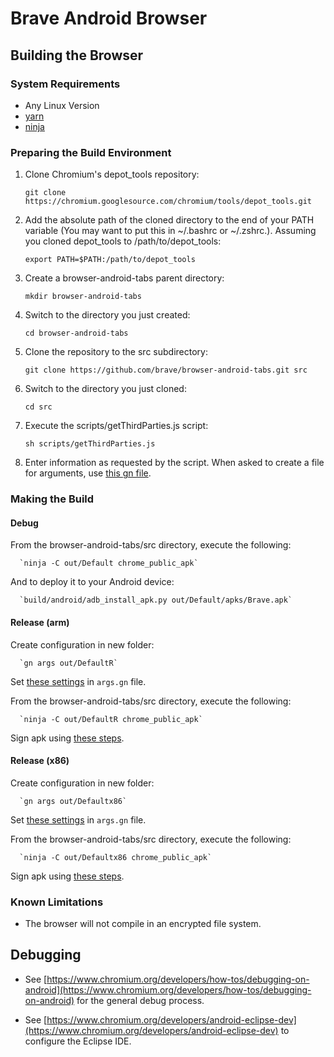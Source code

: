 # Brave Android Browser

## Building the Browser

### System Requirements

- Any Linux Version
- [yarn](https://yarnpkg.com/lang/en/docs/install/#linux-tab)
- [ninja](https://ninja-build.org/)

### Preparing the Build Environment

1. Clone Chromium's depot_tools repository:

   `git clone https://chromium.googlesource.com/chromium/tools/depot_tools.git`

2. Add the absolute path of the cloned directory to the end of your PATH variable (You may want to put this in ~/.bashrc or ~/.zshrc.). Assuming you cloned depot_tools to /path/to/depot_tools:

   `export PATH=$PATH:/path/to/depot_tools`

3. Create a browser-android-tabs parent directory:

   `mkdir browser-android-tabs`

4. Switch to the directory you just created:

   `cd browser-android-tabs`

5. Clone the repository to the src subdirectory:

   `git clone https://github.com/brave/browser-android-tabs.git src`

6. Switch to the directory you just cloned:

   `cd src`

7. Execute the scripts/getThirdParties.js script:

   `sh scripts/getThirdParties.js`

8. Enter information as requested by the script. When asked to create a file for arguments, use [this gn file](https://github.com/brave/browser-android-tabs/wiki/Sample-gn-file-for-debug).

### Making the Build

#### Debug

   From the browser-android-tabs/src directory, execute the following:

      `ninja -C out/Default chrome_public_apk`

   And to deploy it to your Android device:

      `build/android/adb_install_apk.py out/Default/apks/Brave.apk`

#### Release (arm)

   Create configuration in new folder:

      `gn args out/DefaultR`
    
   Set [these settings](https://github.com/brave/browser-android-tabs/wiki/Sample-gn-file-for-arm-release) in `args.gn` file.

   From the browser-android-tabs/src directory, execute the following:

      `ninja -C out/DefaultR chrome_public_apk`

   Sign apk using [these steps](https://github.com/brave/browser-android-tabs/wiki/Sign-in-an-apk).

#### Release (x86)

   Create configuration in new folder:

      `gn args out/Defaultx86`
    
   Set [these settings](https://github.com/brave/browser-android-tabs/wiki/Sample-gn-file-for-x86-release) in `args.gn` file.

   From the browser-android-tabs/src directory, execute the following:

      `ninja -C out/Defaultx86 chrome_public_apk`

   Sign apk using [these steps](https://github.com/brave/browser-android-tabs/wiki/Sign-in-an-apk).

### Known Limitations

- The browser will not compile in an encrypted file system.

## Debugging

- See [https://www.chromium.org/developers/how-tos/debugging-on-android](https://www.chromium.org/developers/how-tos/debugging-on-android) for the general debug process.

- See [https://www.chromium.org/developers/android-eclipse-dev](https://www.chromium.org/developers/android-eclipse-dev) to configure the Eclipse IDE.
